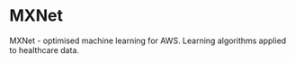 # MXNet
MXNet - optimised machine learning for AWS. Learning algorithms applied to healthcare data.
